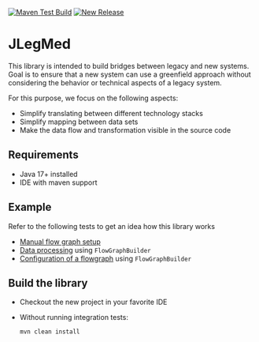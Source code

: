 [![Maven Test Build](https://github.com/jexxa-projects/JLegMed/actions/workflows/mavenBuild.yml/badge.svg)](https://github.com/jexxa-projects/JLegMed/actions/workflows/mavenBuild.yml)
[![New Release](https://github.com/jexxa-projects/JLegMed/actions/workflows/newRelease.yml/badge.svg)](https://github.com/jexxa-projects/JLegMed/actions/workflows/newRelease.yml)

# JLegMed
This library is intended to build bridges between legacy and new systems. Goal is to ensure that a new system can use a greenfield approach without considering the behavior or technical aspects of a legacy system.  

For this purpose, we focus on the following aspects:  
* Simplify translating between different technology stacks
* Simplify mapping between data sets 
* Make the data flow and transformation visible in the source code 


## Requirements

*   Java 17+ installed
*   IDE with maven support 

## Example 

Refer to the following tests to get an idea how this library works
* [Manual flow graph setup](src/test/java/io/jexxa/jlegmed/core/flowgraph/ManualFlowgraphTest.java) 
* [Data processing](src/test/java/io/jexxa/jlegmed/core/flowgraph/FlowGraphBuilderTest.java) using `FlowGraphBuilder`
* [Configuration of a flowgraph](src/test/java/io/jexxa/jlegmed/core/flowgraph/FlowGraphBuilderConfigurationTest.java) using `FlowGraphBuilder`


## Build the library

*   Checkout the new project in your favorite IDE

*   Without running integration tests:
    ```shell
    mvn clean install 
    ```


